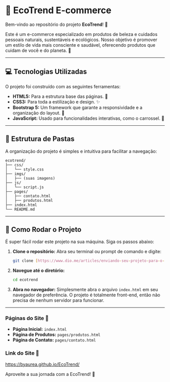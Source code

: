 # 🌿 EcoTrend E-commerce

Bem-vindo ao repositório do projeto **EcoTrend**! 👋

Este é um e-commerce especializado em produtos de beleza e cuidados pessoais naturais, sustentáveis e ecológicos. Nosso objetivo é promover um estilo de vida mais consciente e saudável, oferecendo produtos que cuidam de você e do planeta. 💚

---

## 💻 Tecnologias Utilizadas

O projeto foi construído com as seguintes ferramentas:

* **HTML5:** Para a estrutura base das páginas. 📄
* **CSS3:** Para toda a estilização e design. ✨
* **Bootstrap 5:** Um framework que garante a responsividade e a organização do layout. 📱
* **JavaScript:** Usado para funcionalidades interativas, como o carrossel. 🚀

---

## 📁 Estrutura de Pastas

A organização do projeto é simples e intuitiva para facilitar a navegação:

```text
ecotrend/
├── css/
│   └── style.css
├── imgs/
│   ├── (suas imagens)
├── js/
│   └── script.js
├── pages/
│   ├── contato.html
│   ├── produtos.html
├── index.html
└── README.md
```
---

## 🚀 Como Rodar o Projeto

É super fácil rodar este projeto na sua máquina. Siga os passos abaixo:

1.  **Clone o repositório:**
    Abra seu terminal ou prompt de comando e digite:
    ```bash
    git clone [https://www.dio.me/articles/enviando-seu-projeto-para-o-github](https://www.dio.me/articles/enviando-seu-projeto-para-o-github)
    ```
2.  **Navegue até o diretório:**
    ```bash
    cd ecotrend
    ```
3.  **Abra no navegador:**
    Simplesmente abra o arquivo `index.html` em seu navegador de preferência. O projeto é totalmente front-end, então não precisa de nenhum servidor para funcionar.

---

### Páginas do Site 🔗

* **Página Inicial:** `index.html`
* **Página de Produtos:** `pages/produtos.html`
* **Página de Contato:** `pages/contato.html`

### Link do Site 🔗
https://byaurea.github.io/EcoTrend/

Aproveite a sua jornada com a EcoTrend! 🌱

